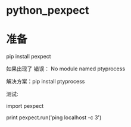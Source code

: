 # python_pexpect
# 准备 

pip install pexpect 

如果出现了 错误： No module named ptyprocess

解决方案：pip install ptyprocess



测试:

import pexpect 

print pexpect.run('ping localhost -c 3')
